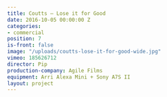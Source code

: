 ```yaml
---
title: Coutts — Lose it for Good
date: 2016-10-05 00:00:00 Z
categories:
- commercial
position: 7
is-front: false
image: "/uploads/coutts-lose-it-for-good-wide.jpg"
vimeo: 185626712
director: Pip
production-company: Agile Films
equipment: Arri Alexa Mini + Sony A7S II
layout: project
---
```


